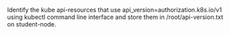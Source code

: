 
Identify the kube api-resources that use api_version=authorization.k8s.io/v1 using kubectl command line interface and store them in /root/api-version.txt on student-node.